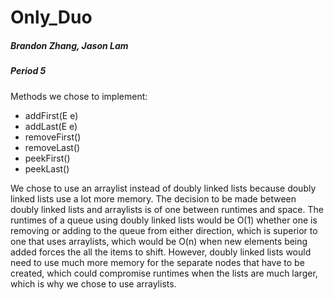 # Only_Duo
##### Brandon Zhang, Jason Lam 
##### Period 5
Methods we chose to implement:
- addFirst(E e)
- addLast(E e)
- removeFirst()
- removeLast()
- peekFirst()
- peekLast()

We chose to use an arraylist instead of doubly linked lists because doubly linked lists use a lot more memory. The decision to be made between doubly linked lists and arraylists is of one between runtimes and space. The runtimes of a queue using doubly linked lists would be O(1) whether one is removing or adding to the queue from either direction, which is superior to one that uses arraylists, which would be O(n) when new elements being added forces the all the items to shift. However, doubly linked lists would need to use much more memory for the separate nodes that have to be created, which could compromise runtimes when the lists are much larger, which is why we chose to use arraylists.
